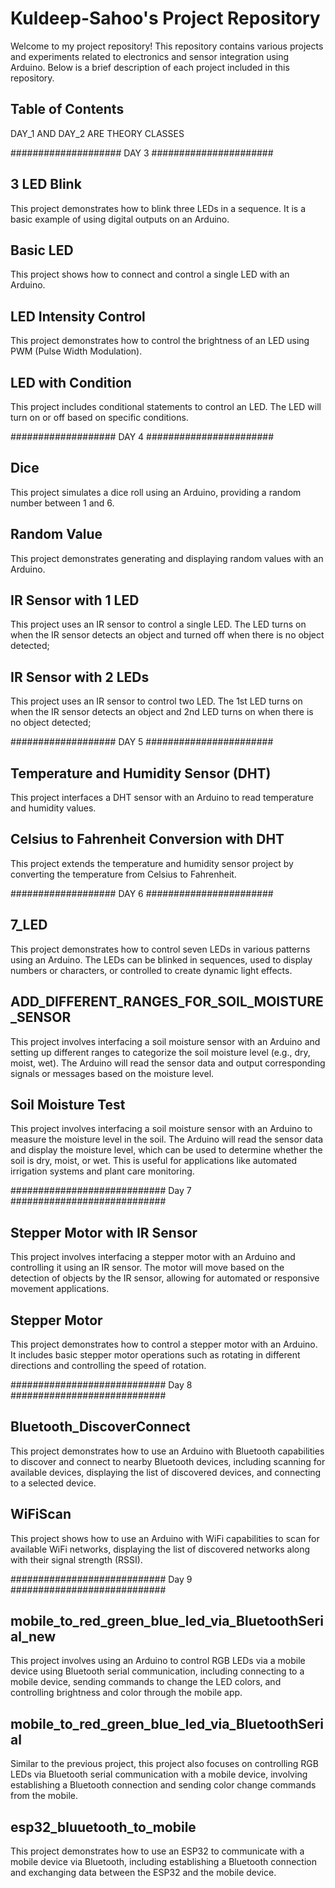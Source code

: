# Kuldeep-Sahoo's Project Repository

Welcome to my project repository! This repository contains various projects and experiments related to electronics and sensor integration using Arduino. Below is a brief description of each project included in this repository.

## Table of Contents

DAY_1 AND DAY_2 ARE THEORY CLASSES

#################### DAY 3 ######################

## 3 LED Blink
This project demonstrates how to blink three LEDs in a sequence. It is a basic example of using digital outputs on an Arduino.

## Basic LED
This project shows how to connect and control a single LED with an Arduino.

## LED Intensity Control
This project demonstrates how to control the brightness of an LED using PWM (Pulse Width Modulation).

## LED with Condition

This project includes conditional statements to control an LED. The LED will turn on or off based on specific conditions.

################### DAY 4 #######################

## Dice
This project simulates a dice roll using an Arduino, providing a random number between 1 and 6.

## Random Value
This project demonstrates generating and displaying random values with an Arduino.

## IR Sensor with 1 LED
This project uses an IR sensor to control a single LED. The LED turns on when the IR sensor detects an object and turned off when there is no object detected;

## IR Sensor with 2 LEDs
This project uses an IR sensor to control two LED. The 1st LED turns on when the IR sensor detects an object and 2nd LED turns on when there is no object detected;

################### DAY 5 #######################

## Temperature and Humidity Sensor (DHT)
This project interfaces a DHT sensor with an Arduino to read temperature and humidity values.

## Celsius to Fahrenheit Conversion with DHT
This project extends the temperature and humidity sensor project by converting the temperature from Celsius to Fahrenheit.

################### DAY 6 #######################

## 7_LED
This project demonstrates how to control seven LEDs in various patterns using an Arduino. The LEDs can be blinked in sequences, used to display numbers or characters, or controlled to create dynamic light effects.

 ## ADD_DIFFERENT_RANGES_FOR_SOIL_MOISTURE_SENSOR
This project involves interfacing a soil moisture sensor with an Arduino and setting up different ranges to categorize the soil moisture level (e.g., dry, moist, wet). The Arduino will read the sensor data and output corresponding signals or messages based on the moisture level.

## Soil Moisture Test
This project involves interfacing a soil moisture sensor with an Arduino to measure the moisture level in the soil. The Arduino will read the sensor data and display the moisture level, which can be used to determine whether the soil is dry, moist, or wet. This is useful for applications like automated irrigation systems and plant care monitoring.


############################ Day 7 ############################
## Stepper Motor with IR Sensor
This project involves interfacing a stepper motor with an Arduino and controlling it using an IR sensor. The motor will move based on the detection of objects by the IR sensor, allowing for automated or responsive movement applications.

## Stepper Motor
This project demonstrates how to control a stepper motor with an Arduino. It includes basic stepper motor operations such as rotating in different directions and controlling the speed of rotation.

############################ Day 8 ############################

## Bluetooth_DiscoverConnect
This project demonstrates how to use an Arduino with Bluetooth capabilities to discover and connect to nearby Bluetooth devices, including scanning for available devices, displaying the list of discovered devices, and connecting to a selected device.

## WiFiScan
This project shows how to use an Arduino with WiFi capabilities to scan for available WiFi networks, displaying the list of discovered networks along with their signal strength (RSSI).

############################ Day 9 ############################

## mobile_to_red_green_blue_led_via_BluetoothSerial_new
This project involves using an Arduino to control RGB LEDs via a mobile device using Bluetooth serial communication, including connecting to a mobile device, sending commands to change the LED colors, and controlling brightness and color through the mobile app.

## mobile_to_red_green_blue_led_via_BluetoothSerial
Similar to the previous project, this project also focuses on controlling RGB LEDs via Bluetooth serial communication with a mobile device, involving establishing a Bluetooth connection and sending color change commands from the mobile.

## esp32_bluuetooth_to_mobile
This project demonstrates how to use an ESP32 to communicate with a mobile device via Bluetooth, including establishing a Bluetooth connection and exchanging data between the ESP32 and the mobile device.
